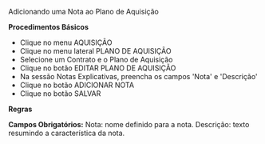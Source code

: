 Adicionando uma Nota ao Plano de Aquisição

<b>Procedimentos Básicos</b>

* Clique no menu AQUISIÇÃO
* Clique no menu lateral PLANO DE AQUISIÇÃO
* Selecione um Contrato e o Plano de Aquisição
* Clique no botão EDITAR PLANO DE AQUISIÇÃO
* Na sessão Notas Explicativas, preencha os campos 'Nota' e 'Descrição'
* Clique no botão ADICIONAR NOTA
* Clique no botão SALVAR

<b>Regras</b>

<b>Campos Obrigatórios:</b>
 Nota: nome definido para a nota.
 Descrição: texto resumindo a característica da nota.
